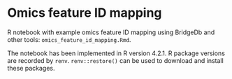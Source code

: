 # Omics feature ID mapping

R notebook with example omics feature ID mapping using BridgeDb and other tools: `omics_feature_id_mapping.Rmd`.

The notebook has been implemented in R version 4.2.1. R package versions are 
recorded by `renv`. `renv::restore()` can be used to download and install these 
packages.
